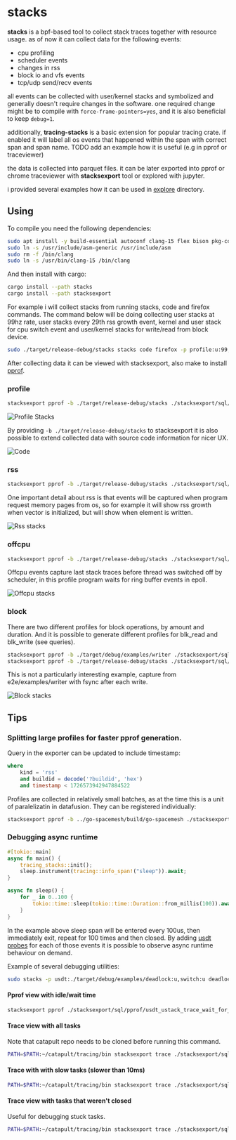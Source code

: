 # stacks

**stacks** is a bpf-based tool to collect stack traces together with resource usage.
as of now it can collect data for the following events:
- cpu profiling
- scheduler events
- changes in rss
- block io and vfs events
- tcp/udp send/recv events
  
all events can be collected with user/kernel stacks and symbolized and generally doesn't require changes in the software.
one required change might be to compile with `force-frame-pointers=yes`, and it is also beneficial to keep `debug=1`.

additionally, **tracing-stacks** is a basic extension for popular tracing crate.
if enabled it will label all os events that happened within the span with correct span and span name.
TODO add an example how it is useful (e.g in pprof or traceviewer) 

the data is collected into parquet files. it can be later exported into
pprof or chrome traceviewer with **stacksexport** tool or explored with jupyter.

i provided several examples how it can be used in [explore](./explore) directory.

## Using

To compile you need the following dependencies:

```sh
sudo apt install -y build-essential autoconf clang-15 flex bison pkg-config autopoint
sudo ln -s /usr/include/asm-generic /usr/include/asm
sudo rm -f /bin/clang
sudo ln -s /usr/bin/clang-15 /bin/clang
```

And then install with cargo:

```sh
cargo install --path stacks
cargo install --path stacksexport
```

For example i will collect stacks from running stacks, code and firefox commands. The command below will be doing
collecting user stacks at 99hz rate, user stacks every 29th rss growth event, kernel and user stack for cpu switch event
and user/kernel stacks for write/read from block device. 

```sh
sudo ./target/release-debug/stacks stacks code firefox -p profile:u:99,rss:u:29,switch:uk,block:uk
```

After collecting data it can be viewed with stacksexport, also make to install [pprof](https://github.com/google/pprof).

### profile

```sh
stacksexport pprof -b ./target/release-debug/stacks ./stacksexport/sql/pprof/cpu_ustacks_for_buildid.sql
```

![Profile Stacks](./_assets/profile_stacks.png "Profile Stacks Image")

By providing `-b ./target/release-debug/stacks` to stacksexport it is also possible to extend collected data
with source code information for nicer UX.

![Code](./_assets/code_stacks.png)

### rss

```sh
stacksexport pprof -b ./target/release-debug/stacks ./stacksexport/sql/pprof/rss_ustacks_growth_for_buildid.sql
```

One important detail about rss is that events will be captured when program request memory pages from os,
so for example it will show rss growth when vector is initialized, but will show when element is written.

![Rss stacks](./_assets/rss_stacks.png)

### offcpu

```sh
stacksexport pprof -b ./target/release-debug/stacks ./stacksexport/sql/pprof/offcpu_stacks_for_buildid.sql
```

Offcpu events capture last stack traces before thread was switched off by scheduler,
in this profile program waits for ring buffer events in epoll.

![Offcpu stacks](./_assets/offcpu_stacks.png)

### block

There are two different profiles for block operations, by amount and duration.
And it is possible to generate different profiles for blk_read and blk_write (see queries).

```sh
stacksexport pprof -b ./target/debug/examples/writer ./stacksexport/sql/pprof/blk_ustack_duration_for_buildid.sql
stacksexport pprof -b ./target/release-debug/stacks ./stacksexport/sql/pprof/blk_ustack_amount_for_buildid.sql
```

This is not a particularly interesting example, capture from e2e/examples/writer with fsync after each write.

![Block stacks](./_assets/block_writer.png)

## Tips

### Splitting large profiles for faster pprof generation.

Query in the exporter can be updated to include timestamp:

```sql
where
    kind = 'rss'
    and buildid = decode('?buildid', 'hex')
    and timestamp < 1726573942947884522
```

Profiles are collected in relatively small batches, as at the time this is a unit of paralelizatin in datafusion.
They can be registered individually:

```sh
stacksexport pprof -b ../go-spacemesh/build/go-spacemesh ./stacksexport/sql/pprof/rss_ustacks_growth_for_buildid.sql -r "/tmp/stacks/10/STACKS-1-*"
```

### Debugging async runtime

```rs
#[tokio::main]
async fn main() {
    tracing_stacks::init();
    sleep.instrument(tracing::info_span!("sleep")).await;
}

async fn sleep() {
    for _ in 0..100 {
        tokio::time::sleep(tokio::time::Duration::from_millis(100)).await;
    }
}
```

In the example above sleep span will be entered every 100us, then immediately exit, repeat for 100 times and then closed.
By adding [usdt probes](https://lwn.net/Articles/753601/) for each of those events it is possible to observe async runtime behaviour on demand.

Example of several debugging utilities:

```bash
sudo stacks -p usdt:./target/debug/examples/deadlock:u,switch:u deadlock
```

#### Pprof view with idle/wait time

```bash
stacksexport pprof ./stacksexport/sql/pprof/usdt_ustack_trace_wait_for_buildid.sql -b ./target/debug/examples/deadlock
```

#### Trace view with all tasks

Note that catapult repo needs to be cloned before running this command.

```bash
PATH=$PATH:~/catapult/tracing/bin stacksexport trace ./stacksexport/sql/traceview/usdt_all.sql
```

#### Trace with with slow tasks (slower than 10ms)

```bash
PATH=$PATH:~/catapult/tracing/bin stacksexport trace ./stacksexport/sql/traceview/usdt_slow_on_cpu_10ms.sql
```

#### Trace view with tasks that weren't closed

Useful for debugging stuck tasks.

```bash
PATH=$PATH:~/catapult/tracing/bin stacksexport trace ./stacksexport/sql/traceview/usdt_wait_time_not_closed.sql
```
